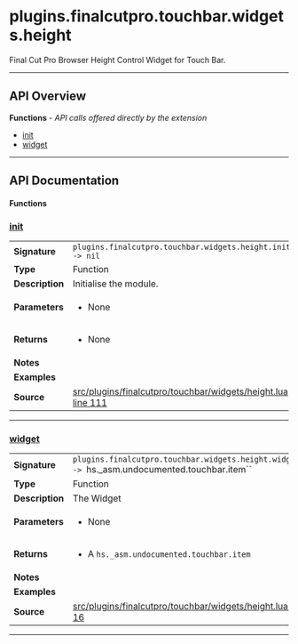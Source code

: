 # plugins.finalcutpro.touchbar.widgets.height

Final Cut Pro Browser Height Control Widget for Touch Bar.

---

## API Overview
**Functions** - _API calls offered directly by the extension_
 * [init](#init)
 * [widget](#widget)


---

## API Documentation

#### Functions


### [init](#init)

|                                             |                                                                                     |
| --------------------------------------------|-------------------------------------------------------------------------------------|
| **Signature**                               | `plugins.finalcutpro.touchbar.widgets.height.init() -> nil`                                                                    |
| **Type**                                    | Function                                                                     |
| **Description**                             | Initialise the module.                                                                     |
| **Parameters**                              | <ul><li>None</li></ul> |
| **Returns**                                 | <ul><li>None</li></ul>          |
| **Notes**                                   | <ul></ul> |
| **Examples**                                | <ul></ul> |
| **Source**                                  | [src/plugins/finalcutpro/touchbar/widgets/height.lua line 111](https://github.com/CommandPost/CommandPost/blob/develop/src/plugins/finalcutpro/touchbar/widgets/height.lua#L111) |

---


### [widget](#widget)

|                                             |                                                                                     |
| --------------------------------------------|-------------------------------------------------------------------------------------|
| **Signature**                               | `plugins.finalcutpro.touchbar.widgets.height.widget() -> `hs._asm.undocumented.touchbar.item``                                                                    |
| **Type**                                    | Function                                                                     |
| **Description**                             | The Widget                                                                     |
| **Parameters**                              | <ul><li>None</li></ul> |
| **Returns**                                 | <ul><li>A `hs._asm.undocumented.touchbar.item`</li></ul>          |
| **Notes**                                   | <ul></ul> |
| **Examples**                                | <ul></ul> |
| **Source**                                  | [src/plugins/finalcutpro/touchbar/widgets/height.lua line 16](https://github.com/CommandPost/CommandPost/blob/develop/src/plugins/finalcutpro/touchbar/widgets/height.lua#L16) |

---

